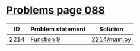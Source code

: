# [Problems page 088](https://www.e-olymp.com/en/problems?page=88)



| ID   | Problem statement                                      | Solution                     |
|------|--------------------------------------------------------|------------------------------|
| 2214 | [Function 9](https://www.e-olymp.com/en/problems/2214) | [2214/main.py](2214/main.py) |

